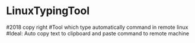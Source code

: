 # LinuxTypingTool
#2018 copy right
#Tool which type automatically command in remote linux
#Ideal: Auto copy text to clipboard and paste command to remote machine
#